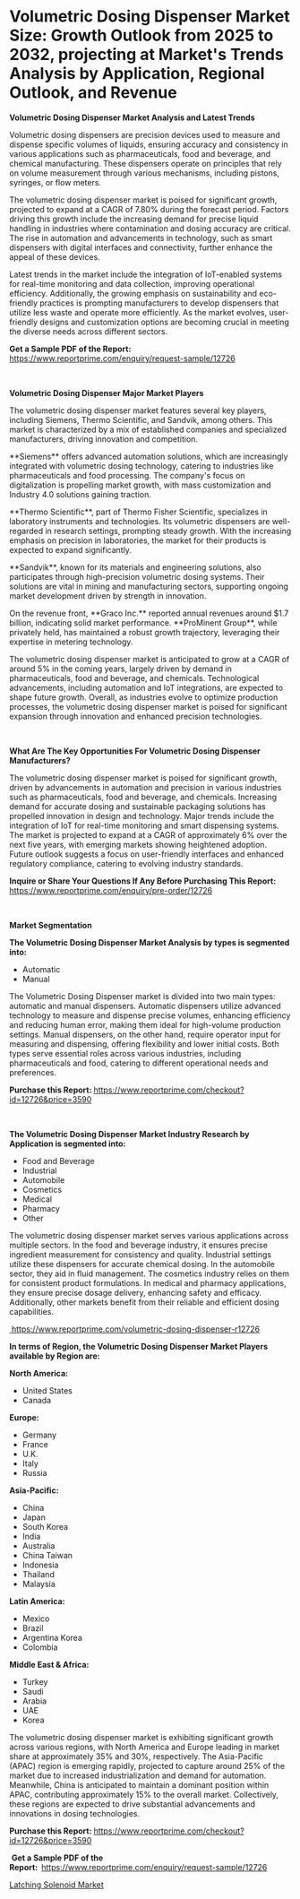 <p><h1>Volumetric Dosing Dispenser Market Size: Growth Outlook from 2025 to 2032, projecting at Market's Trends Analysis by Application, Regional Outlook, and Revenue</h1></p><p><strong>Volumetric Dosing Dispenser Market Analysis and Latest Trends</strong></p>
<p><p>Volumetric dosing dispensers are precision devices used to measure and dispense specific volumes of liquids, ensuring accuracy and consistency in various applications such as pharmaceuticals, food and beverage, and chemical manufacturing. These dispensers operate on principles that rely on volume measurement through various mechanisms, including pistons, syringes, or flow meters.</p><p>The volumetric dosing dispenser market is poised for significant growth, projected to expand at a CAGR of 7.80% during the forecast period. Factors driving this growth include the increasing demand for precise liquid handling in industries where contamination and dosing accuracy are critical. The rise in automation and advancements in technology, such as smart dispensers with digital interfaces and connectivity, further enhance the appeal of these devices.</p><p>Latest trends in the market include the integration of IoT-enabled systems for real-time monitoring and data collection, improving operational efficiency. Additionally, the growing emphasis on sustainability and eco-friendly practices is prompting manufacturers to develop dispensers that utilize less waste and operate more efficiently. As the market evolves, user-friendly designs and customization options are becoming crucial in meeting the diverse needs across different sectors.</p></p>
<p><strong>Get a Sample PDF of the Report:&nbsp;</strong> <a href="https://www.reportprime.com/enquiry/request-sample/12726?utm_campaign=3048&utm_medium=2&utm_source=Github&utm_content=ia&utm_term=19032025&utm_id=volumetric-dosing-dispenser">https://www.reportprime.com/enquiry/request-sample/12726</a></p>
<p>&nbsp;</p>
<p><strong>Volumetric Dosing Dispenser Major Market Players</strong></p>
<p><p>The volumetric dosing dispenser market features several key players, including Siemens, Thermo Scientific, and Sandvik, among others. This market is characterized by a mix of established companies and specialized manufacturers, driving innovation and competition.</p><p>**Siemens** offers advanced automation solutions, which are increasingly integrated with volumetric dosing technology, catering to industries like pharmaceuticals and food processing. The company's focus on digitalization is propelling market growth, with mass customization and Industry 4.0 solutions gaining traction.</p><p>**Thermo Scientific**, part of Thermo Fisher Scientific, specializes in laboratory instruments and technologies. Its volumetric dispensers are well-regarded in research settings, prompting steady growth. With the increasing emphasis on precision in laboratories, the market for their products is expected to expand significantly.</p><p>**Sandvik**, known for its materials and engineering solutions, also participates through high-precision volumetric dosing systems. Their solutions are vital in mining and manufacturing sectors, supporting ongoing market development driven by strength in innovation.</p><p>On the revenue front, **Graco Inc.** reported annual revenues around $1.7 billion, indicating solid market performance. **ProMinent Group**, while privately held, has maintained a robust growth trajectory, leveraging their expertise in metering technology.</p><p>The volumetric dosing dispenser market is anticipated to grow at a CAGR of around 5% in the coming years, largely driven by demand in pharmaceuticals, food and beverage, and chemicals. Technological advancements, including automation and IoT integrations, are expected to shape future growth. Overall, as industries evolve to optimize production processes, the volumetric dosing dispenser market is poised for significant expansion through innovation and enhanced precision technologies.</p></p>
<p>&nbsp;</p>
<p><strong>What Are The Key Opportunities For Volumetric Dosing Dispenser Manufacturers?</strong></p>
<p><p>The volumetric dosing dispenser market is poised for significant growth, driven by advancements in automation and precision in various industries such as pharmaceuticals, food and beverage, and chemicals. Increasing demand for accurate dosing and sustainable packaging solutions has propelled innovation in design and technology. Major trends include the integration of IoT for real-time monitoring and smart dispensing systems. The market is projected to expand at a CAGR of approximately 6% over the next five years, with emerging markets showing heightened adoption. Future outlook suggests a focus on user-friendly interfaces and enhanced regulatory compliance, catering to evolving industry standards.</p></p>
<p><strong>Inquire or Share Your Questions If Any Before Purchasing This Report:</strong> <a href="https://www.reportprime.com/enquiry/pre-order/12726?utm_campaign=3048&utm_medium=2&utm_source=Github&utm_content=ia&utm_term=19032025&utm_id=volumetric-dosing-dispenser">https://www.reportprime.com/enquiry/pre-order/12726</a></p>
<p>&nbsp;</p>
<p><strong>Market Segmentation</strong></p>
<p><strong>The Volumetric Dosing Dispenser Market Analysis by types is segmented into:</strong></p>
<p><ul><li>Automatic</li><li>Manual</li></ul></p>
<p><p>The Volumetric Dosing Dispenser market is divided into two main types: automatic and manual dispensers. Automatic dispensers utilize advanced technology to measure and dispense precise volumes, enhancing efficiency and reducing human error, making them ideal for high-volume production settings. Manual dispensers, on the other hand, require operator input for measuring and dispensing, offering flexibility and lower initial costs. Both types serve essential roles across various industries, including pharmaceuticals and food, catering to different operational needs and preferences.</p></p>
<p><strong>Purchase this Report:&nbsp;</strong><a href="https://www.reportprime.com/checkout?id=12726&price=3590&utm_campaign=3048&utm_medium=2&utm_source=Github&utm_content=ia&utm_term=19032025&utm_id=volumetric-dosing-dispenser">https://www.reportprime.com/checkout?id=12726&price=3590</a></p>
<p>&nbsp;</p>
<p><strong>The Volumetric Dosing Dispenser Market Industry Research by Application is segmented into:</strong></p>
<p><ul><li>Food and Beverage</li><li>Industrial</li><li>Automobile</li><li>Cosmetics</li><li>Medical</li><li>Pharmacy</li><li>Other</li></ul></p>
<p><p>The volumetric dosing dispenser market serves various applications across multiple sectors. In the food and beverage industry, it ensures precise ingredient measurement for consistency and quality. Industrial settings utilize these dispensers for accurate chemical dosing. In the automobile sector, they aid in fluid management. The cosmetics industry relies on them for consistent product formulations. In medical and pharmacy applications, they ensure precise dosage delivery, enhancing safety and efficacy. Additionally, other markets benefit from their reliable and efficient dosing capabilities.</p></p>
<p><a href="https://www.reportprime.com/volumetric-dosing-dispenser-r12726?utm_campaign=3048&utm_medium=2&utm_source=Github&utm_content=ia&utm_term=19032025&utm_id=volumetric-dosing-dispenser">&nbsp;https://www.reportprime.com/volumetric-dosing-dispenser-r12726</a></p>
<p><strong>In terms of Region, the Volumetric Dosing Dispenser Market Players available by Region are:</strong></p>
<p>
    <p> <strong> North America: </strong>
        <ul>
            <li>United States</li>
            <li>Canada</li>
        </ul>
        </p> 
    <p> <strong> Europe: </strong>
        <ul>
            <li>Germany</li>
            <li>France</li>
            <li>U.K.</li>
            <li>Italy</li>
            <li>Russia</li>
        </ul>
        </p> 
    <p> <strong> Asia-Pacific: </strong>
        <ul>
            <li>China</li>
            <li>Japan</li>
            <li>South Korea</li>
            <li>India</li>
            <li>Australia</li>
            <li>China Taiwan</li>
            <li>Indonesia</li>
            <li>Thailand</li>
            <li>Malaysia</li>
        </ul>
        </p> 
    <p> <strong> Latin America: </strong>
        <ul>
            <li>Mexico</li>
            <li>Brazil</li>
            <li>Argentina Korea</li>
            <li>Colombia</li>
        </ul>
        </p> 
    <p> <strong> Middle East & Africa: </strong>
        <ul>
            <li>Turkey</li>
            <li>Saudi</li>
            <li>Arabia</li>
            <li>UAE</li>
            <li>Korea</li>
        </ul>
    </p>
    </p>
<p><p>The volumetric dosing dispenser market is exhibiting significant growth across various regions, with North America and Europe leading in market share at approximately 35% and 30%, respectively. The Asia-Pacific (APAC) region is emerging rapidly, projected to capture around 25% of the market due to increased industrialization and demand for automation. Meanwhile, China is anticipated to maintain a dominant position within APAC, contributing approximately 15% to the overall market. Collectively, these regions are expected to drive substantial advancements and innovations in dosing technologies.</p></p>
<p><strong>Purchase this Report: </strong><a href="https://www.reportprime.com/checkout?id=12726&price=3590&utm_campaign=3048&utm_medium=2&utm_source=Github&utm_content=ia&utm_term=19032025&utm_id=volumetric-dosing-dispenser">https://www.reportprime.com/checkout?id=12726&price=3590</a></p>
<p>&nbsp;<strong>Get a Sample PDF of the Report:&nbsp;&nbsp;</strong><a href="https://www.reportprime.com/enquiry/request-sample/12726?utm_campaign=3048&utm_medium=2&utm_source=Github&utm_content=ia&utm_term=19032025&utm_id=volumetric-dosing-dispenser">https://www.reportprime.com/enquiry/request-sample/12726</a></p>
<p><strong></strong></p>
<p><p><a href="https://github.com/yankimber90yankim/Market-Research-Report-List-1/blob/main/latching-solenoid-market.md?utm_campaign=3048&utm_medium=2&utm_source=Github&utm_content=ia&utm_term=19032025&utm_id=volumetric-dosing-dispenser">Latching Solenoid Market</a></p></p>